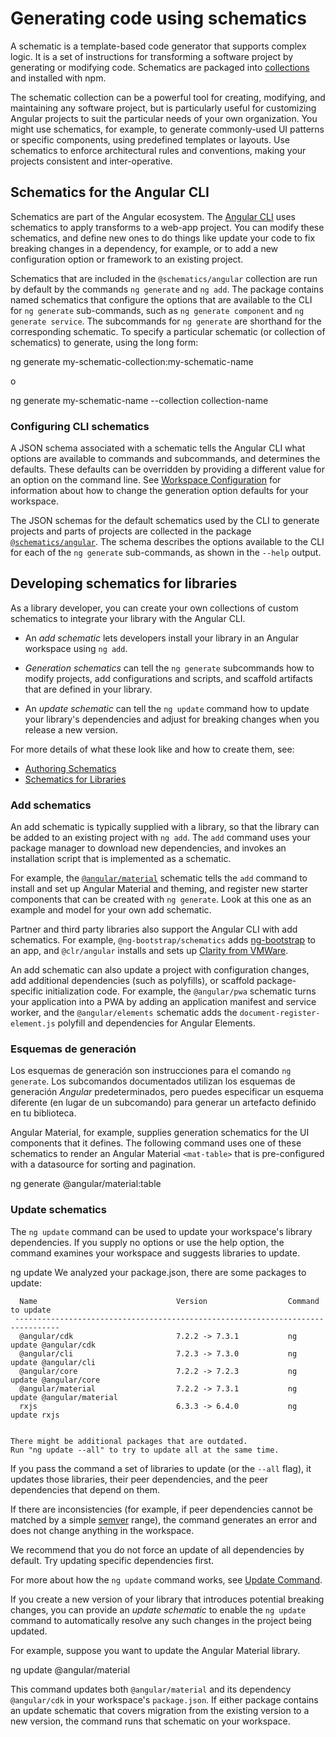 # Generating code using schematics

A schematic is a template-based code generator that supports complex logic.
It is a set of instructions for transforming a software project by generating or modifying code.
Schematics are packaged into [collections](guide/glossary#collection) and installed with npm.

The schematic collection can be a powerful tool for creating, modifying, and maintaining any software project, but is particularly useful for customizing Angular projects to suit the particular needs of your own organization.
You might use schematics, for example, to generate commonly-used UI patterns or specific components, using predefined templates or layouts.
Use schematics to enforce architectural rules and conventions, making your projects consistent and inter-operative.

## Schematics for the Angular CLI

Schematics are part of the Angular ecosystem. The [Angular CLI](guide/glossary#cli)  uses schematics to apply transforms to a web-app project.
You can modify these schematics, and define new ones to do things like update your code to fix breaking changes in a dependency, for example, or to add a new configuration option or framework to an existing project.

Schematics that are included in the `@schematics/angular` collection are run by default by the commands `ng generate` and `ng add`.
The package contains named schematics that configure the options that are available to the CLI for `ng generate` sub-commands, such as `ng generate component` and `ng generate service`.
The subcommands for `ng generate` are shorthand for the corresponding schematic. To specify a particular schematic (or collection of schematics) to generate, using the long form:

<code-example language="bash">
ng generate my-schematic-collection:my-schematic-name
</code-example>

o

<code-example language="bash">
ng generate my-schematic-name --collection collection-name
</code-example>

### Configuring CLI schematics

A JSON schema associated with a schematic tells the Angular CLI what options are available to commands and subcommands, and determines the defaults.
These defaults can be overridden by providing a different value for an option on the command line.
See [Workspace Configuration](guide/workspace-config) for information about how to change the generation option defaults for your workspace.

The JSON schemas for the default schematics used by the CLI to generate projects and parts of projects are collected in the package [`@schematics/angular`](https://github.com/angular/angular-cli/tree/master/packages/schematics/angular).
The schema describes the options available to the CLI for each of the `ng generate` sub-commands, as shown in the `--help` output.

## Developing schematics for libraries

As a library developer, you can create your own collections of custom schematics to integrate your library with the Angular CLI.

* An *add schematic* lets developers install your library in an Angular workspace using `ng add`.

* *Generation schematics* can tell the `ng generate` subcommands how to modify projects, add configurations and scripts, and scaffold artifacts that are defined in your library.

* An *update schematic* can tell the `ng update` command how to update your library's dependencies and adjust for breaking changes when you release a new version.

For more details of what these look like and how to create them, see:
* [Authoring Schematics](guide/schematics-authoring)
* [Schematics for Libraries](guide/schematics-for-libraries)

### Add schematics

An add schematic is typically supplied with a library, so that the library can be added to an existing project with `ng add`.
The `add` command uses your package manager to download new dependencies, and invokes an installation script that is implemented as a schematic.

For example, the [`@angular/material`](https://material.angular.io/guide/schematics) schematic tells the `add` command to install and set up Angular Material and theming, and register new starter components that can be created with `ng generate`.
Look at this one as an example and model for your own add schematic.

Partner and third party libraries also support the Angular CLI with add schematics.
For example, `@ng-bootstrap/schematics` adds [ng-bootstrap](https://ng-bootstrap.github.io/)  to an app, and  `@clr/angular` installs and sets up [Clarity from VMWare](https://vmware.github.io/clarity/documentation/v1.0/get-started).

An add schematic can also update a project with configuration changes, add additional dependencies (such as polyfills), or scaffold package-specific initialization code.
For example, the `@angular/pwa` schematic turns your application into a PWA by adding an application manifest and service worker, and the `@angular/elements`  schematic adds the `document-register-element.js` polyfill and dependencies for Angular Elements.

### Esquemas de generación

Los esquemas de generación son instrucciones para el comando `ng generate`.
Los subcomandos documentados utilizan los esquemas de generación *Angular* predeterminados, pero puedes especificar un esquema diferente (en lugar de un subcomando) para generar un artefacto definido en tu biblioteca.

Angular Material, for example, supplies generation schematics for the UI components that it defines.
The following command uses one of these schematics to render an Angular Material `<mat-table>` that is pre-configured with a datasource for sorting and pagination.

<code-example language="bash">
ng generate @angular/material:table <component-name>
</code-example>

### Update schematics

 The `ng update` command can be used to update your workspace's library dependencies. If you supply no options or use the help option, the command examines your workspace and suggests libraries to update.

<code-example language="bash">
ng update
    We analyzed your package.json, there are some packages to update:

      Name                               Version                  Command to update
     --------------------------------------------------------------------------------
      @angular/cdk                       7.2.2 -> 7.3.1           ng update @angular/cdk
      @angular/cli                       7.2.3 -> 7.3.0           ng update @angular/cli
      @angular/core                      7.2.2 -> 7.2.3           ng update @angular/core
      @angular/material                  7.2.2 -> 7.3.1           ng update @angular/material
      rxjs                               6.3.3 -> 6.4.0           ng update rxjs


    There might be additional packages that are outdated.
    Run "ng update --all" to try to update all at the same time.
</code-example>

If you pass the command a set of libraries to update (or the `--all` flag), it updates those libraries, their peer dependencies, and the peer dependencies that depend on them.

<div class="alert is-helpful">

If there are inconsistencies (for example, if peer dependencies cannot be matched by a simple [semver](https://semver.io/) range), the command generates an error and does not change anything in the workspace.

We recommend that you do not force an update of all dependencies by default. Try updating specific dependencies first.

For more about how the `ng update` command works, see [Update Command](https://github.com/angular/angular-cli/blob/master/docs/specifications/update.md).

</div>

If you create a new version of your library that introduces potential breaking changes, you can provide an *update schematic* to enable the `ng update` command to automatically resolve any such changes in the project being updated.

For example, suppose you want to update the Angular Material library.

<code-example language="bash">
ng update @angular/material
</code-example>

This command updates both `@angular/material` and its dependency `@angular/cdk` in your workspace's `package.json`.
If either package contains an update schematic that covers migration from the existing version to a new version, the command runs that schematic on your workspace.
